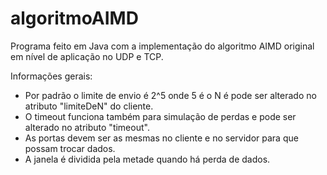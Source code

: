 # algoritmoAIMD
Programa feito em Java com a implementação do algoritmo AIMD original em nível de aplicação no UDP e TCP.

Informações gerais:
- Por padrão o limite de envio é 2^5 onde 5 é o N é pode ser alterado no atributo "limiteDeN" do cliente. 
- O timeout funciona também para simulação de perdas e pode ser alterado no atributo "timeout". 
- As portas devem ser as mesmas no cliente e no servidor para que possam trocar dados.
- A janela é dividida pela metade quando há perda de dados.
